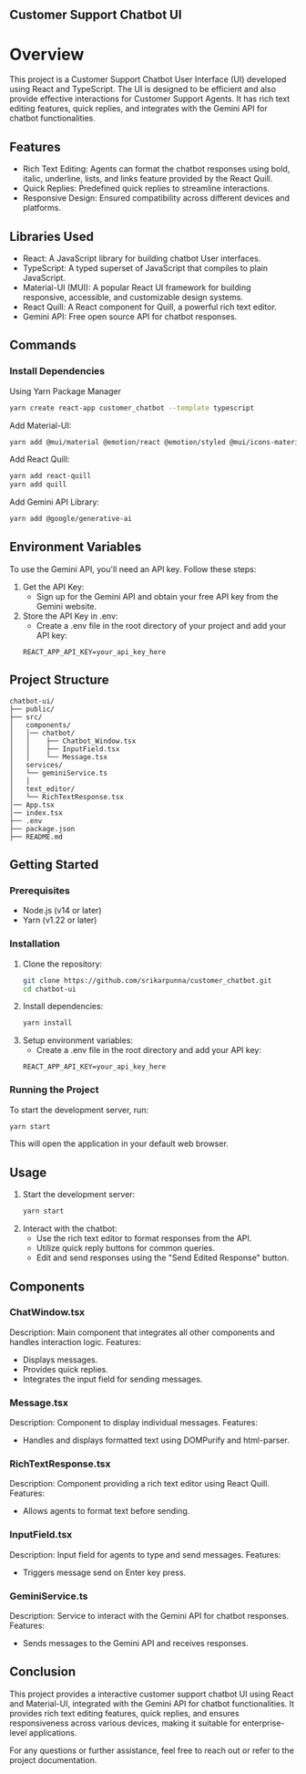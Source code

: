 ## Customer Support Chatbot UI
# Overview
This project is a Customer Support Chatbot User Interface (UI) developed using React and TypeScript. The UI is designed to be efficient and also provide effective interactions for Customer Support Agents. It has rich text editing features, quick replies, and integrates with the Gemini API for chatbot functionalities.

## Features
- Rich Text Editing: Agents can format the chatbot responses using bold, italic, underline, lists, and links feature provided by the React Quill.
- Quick Replies: Predefined quick replies to streamline interactions.
- Responsive Design: Ensured compatibility across different devices and platforms.

## Libraries Used
- React: A JavaScript library for building chatbot User interfaces.
- TypeScript: A typed superset of JavaScript that compiles to plain JavaScript.
- Material-UI (MUI): A popular React UI framework for building responsive, accessible, and customizable design systems.
- React Quill: A React component for Quill, a powerful rich text editor.
- Gemini API: Free open source API for chatbot responses.

## Commands
### Install Dependencies
Using Yarn Package Manager

```bash
yarn create react-app customer_chatbot --template typescript
```

Add Material-UI:

```bash
yarn add @mui/material @emotion/react @emotion/styled @mui/icons-material 
```

Add React Quill:

```bash
yarn add react-quill
yarn add quill
```

Add Gemini API Library:

```bash
yarn add @google/generative-ai
```

## Environment Variables
To use the Gemini API, you'll need an API key. Follow these steps:

1. Get the API Key:
    - Sign up for the Gemini API and obtain your free API key from the Gemini website.
2. Store the API Key in .env:
    - Create a .env file in the root directory of your project and add your API key:
    ```env
    REACT_APP_API_KEY=your_api_key_here
    ```

## Project Structure
```
chatbot-ui/
├── public/
├── src/
│   components/
│   │── chatbot/
│   │    ├── Chatbot_Window.tsx
│   │    ├── InputField.tsx
│   │    └── Message.tsx
│   services/
│   └── geminiService.ts
│   │
│   text_editor/
│   └── RichTextResponse.tsx  
│── App.tsx
│── index.tsx
├── .env
├── package.json
├── README.md
```

## Getting Started
### Prerequisites
- Node.js (v14 or later)
- Yarn (v1.22 or later)

### Installation
1. Clone the repository:
    ```bash
    git clone https://github.com/srikarpunna/customer_chatbot.git
    cd chatbot-ui
    ```
2. Install dependencies:
    ```bash
    yarn install
    ```
3. Setup environment variables:
    - Create a .env file in the root directory and add your API key:
    ```env
    REACT_APP_API_KEY=your_api_key_here
    ```

### Running the Project
To start the development server, run:
```bash
yarn start
```
This will open the application in your default web browser.

## Usage
1. Start the development server:
    ```bash
    yarn start
    ```
2. Interact with the chatbot:
    - Use the rich text editor to format responses from the API.
    - Utilize quick reply buttons for common queries.
    - Edit and send responses using the "Send Edited Response" button.

## Components
### ChatWindow.tsx
Description: Main component that integrates all other components and handles interaction logic.
Features:
- Displays messages.
- Provides quick replies.
- Integrates the input field for sending messages.

### Message.tsx
Description: Component to display individual messages.
Features:
- Handles and displays formatted text using DOMPurify and html-parser.

### RichTextResponse.tsx
Description: Component providing a rich text editor using React Quill.
Features:
- Allows agents to format text before sending.

### InputField.tsx
Description: Input field for agents to type and send messages.
Features:
- Triggers message send on Enter key press.

### GeminiService.ts
Description: Service to interact with the Gemini API for chatbot responses.
Features:
- Sends messages to the Gemini API and receives responses.
 

## Conclusion
This project provides a interactive customer support chatbot UI using React and Material-UI, integrated with the Gemini API for chatbot functionalities. It provides rich text editing features, quick replies, and ensures responsiveness across various devices, making it suitable for enterprise-level applications.

For any questions or further assistance, feel free to reach out or refer to the project documentation.

 